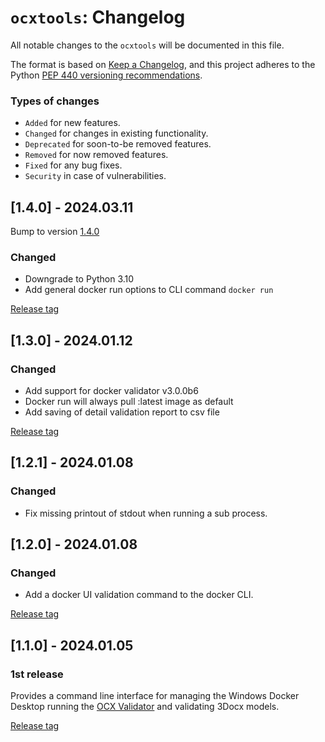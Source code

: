# ``ocxtools``: Changelog

All notable changes to the ``ocxtools`` will be documented in this file.

The format is based on [Keep a Changelog](https://keepachangelog.com/en/1.1.0/),
and this project adheres to the Python [PEP 440 versioning recommendations](https://peps.python.org/pep-0440/).

### Types of changes
* ``Added`` for new features.
* ``Changed`` for changes in existing functionality.
* ``Deprecated`` for soon-to-be removed features.
* ``Removed`` for now removed features.
* ``Fixed`` for any bug fixes.
* ``Security`` in case of vulnerabilities.




## [1.4.0] - 2024.03.11

Bump to version [1.4.0]((https://github.com/OCXStandard/ocxtools/tree/v1.4.0))

### Changed
 - Downgrade to Python 3.10
 - Add general docker run options to CLI command  ``docker run``

[Release tag](https://github.com/OCXStandard/ocxtools/tree/v1.3.0)

## [1.3.0] - 2024.01.12

### Changed
 - Add support for docker validator v3.0.0b6
 - Docker run will always pull :latest image as default
 - Add saving of detail validation report to csv file

[Release tag](https://github.com/OCXStandard/ocxtools/tree/v1.3.0)

## [1.2.1] - 2024.01.08

### Changed
* Fix missing printout of stdout when running a sub process.


## [1.2.0] - 2024.01.08

### Changed
* Add a docker UI validation command to the docker CLI.

[Release tag](https://github.com/OCXStandard/ocxtools/tree/v1.2.0)

## [1.1.0] - 2024.01.05

### 1st release

Provides a command line interface for managing the Windows Docker Desktop running the [OCX Validator](https://github.com/OCXStandard/ocx-validator) and validating 3Docx models.

[Release tag](https://github.com/OCXStandard/ocxtools/tree/v1.1.0)
